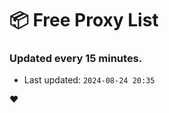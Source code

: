 # :package: Free Proxy List
### Updated every 15 minutes.

- Last updated: `2024-08-24 20:35`

:heart:
